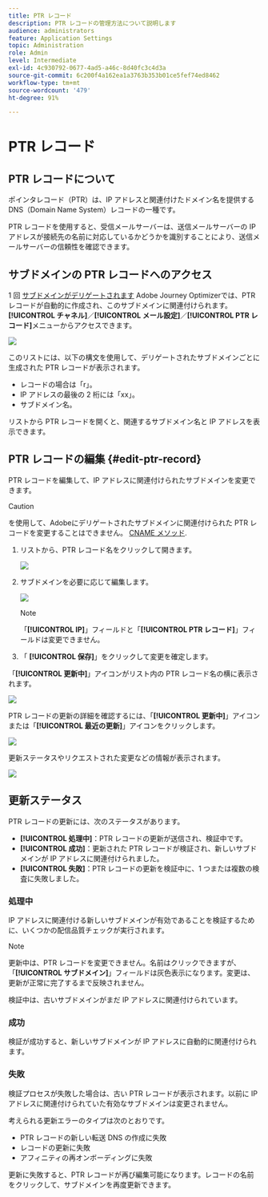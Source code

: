 ```yaml
---
title: PTR レコード
description: PTR レコードの管理方法について説明します
audience: administrators
feature: Application Settings
topic: Administration
role: Admin
level: Intermediate
exl-id: 4c930792-0677-4ad5-a46c-8d40fc3c4d3a
source-git-commit: 6c200f4a162ea1a3763b353b01ce5fef74ed8462
workflow-type: tm+mt
source-wordcount: '479'
ht-degree: 91%

---
```


# PTR レコード

## PTR レコードについて

ポインタレコード（PTR）は、IP アドレスと関連付けたドメイン名を提供する DNS（Domain Name System）レコードの一種です。

PTR レコードを使用すると、受信メールサーバーは、送信メールサーバーの IP アドレスが接続先の名前に対応しているかどうかを識別することにより、送信メールサーバーの信頼性を確認できます。

## サブドメインの PTR レコードへのアクセス

1 回 [サブドメインがデリゲートされます](delegate-subdomain.md) Adobe Journey Optimizerでは、PTR レコードが自動的に作成され、このサブドメインに関連付けられます。 **[!UICONTROL チャネル]**／**[!UICONTROL メール設定]**／**[!UICONTROL PTR レコード]**&#x200B;メニューからアクセスできます。

![](../assets/ptr-records.png)

このリストには、以下の構文を使用して、デリゲートされたサブドメインごとに生成された PTR レコードが表示されます。

* レコードの場合は「r」。
* IP アドレスの最後の 2 桁には「xx」。
* サブドメイン名。

リストから PTR レコードを開くと、関連するサブドメイン名と IP アドレスを表示できます。

## PTR レコードの編集 {#edit-ptr-record}

PTR レコードを編集して、IP アドレスに関連付けられたサブドメインを変更できます。

>[!CAUTION]
>
>を使用して、Adobeにデリゲートされたサブドメインに関連付けられた PTR レコードを変更することはできません。 [CNAME メソッド](delegate-subdomain.md#cname-subdomain-delegation).

1. リストから、PTR レコード名をクリックして開きます。

   ![](../assets/ptr-record-select.png)

1. サブドメインを必要に応じて編集します。

   ![](../assets/ptr-record-subdomain.png)

   >[!NOTE]
   >
   >「**[!UICONTROL IP]**」フィールドと「**[!UICONTROL PTR レコード]**」フィールドは変更できません。

1. 「 **[!UICONTROL 保存]**」をクリックして変更を確定します。

「**[!UICONTROL 更新中]**」アイコンがリスト内の PTR レコード名の横に表示されます。

![](../assets/ptr-record-updating.png)

PTR レコードの更新の詳細を確認するには、「**[!UICONTROL 更新中]**」アイコンまたは「**[!UICONTROL 最近の更新]**」アイコンをクリックします。

![](../assets/ptr-record-recent-update.png)

更新ステータスやリクエストされた変更などの情報が表示されます。

![](../assets/ptr-record-updates.png)

## 更新ステータス

PTR レコードの更新には、次のステータスがあります。

* **[!UICONTROL 処理中]**：PTR レコードの更新が送信され、検証中です。
* **[!UICONTROL 成功]**：更新された PTR レコードが検証され、新しいサブドメインが IP アドレスに関連付けられました。
* **[!UICONTROL 失敗]**：PTR レコードの更新を検証中に、1 つまたは複数の検査に失敗しました。

### 処理中

IP アドレスに関連付ける新しいサブドメインが有効であることを検証するために、いくつかの配信品質チェックが実行されます。 <!--The processing time is around **48h-72h**, and can take up to **7-10 days**. Learn more on the checks performed during the validation cycle in [this section](#create-message-preset).-->

>[!NOTE]
>
>更新中は、PTR レコードを変更できません。名前はクリックできますが、「**[!UICONTROL サブドメイン]**」フィールドは灰色表示になります。変更は、更新が正常に完了するまで反映されません。

検証中は、古いサブドメインがまだ IP アドレスに関連付けられています。

### 成功

検証が成功すると、新しいサブドメインが IP アドレスに自動的に関連付けられます。

### 失敗

検証プロセスが失敗した場合は、古い PTR レコードが表示されます。以前に IP アドレスに関連付けられていた有効なサブドメインは変更されません。

考えられる更新エラーのタイプは次のとおりです。
* PTR レコードの新しい転送 DNS の作成に失敗
* レコードの更新に失敗
* アフィニティの再オンボーディングに失敗

更新に失敗すると、PTR レコードが再び編集可能になります。レコードの名前をクリックして、サブドメインを再度更新できます。
